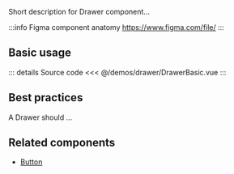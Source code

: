 Short description for Drawer component...

:::info Figma component anatomy
https://www.figma.com/file/
:::

## Basic usage

<DrawerBasic />

::: details Source code
<<< @/demos/drawer/DrawerBasic.vue
:::

## Best practices

A Drawer should ...

## Related components

- [Button](/components/button/button.doc)
